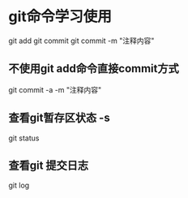 # git命令学习使用
git add
git commit 
git commit -m "注释内容"
## 不使用git add命令直接commit方式
git commit -a -m "注释内容"
## 查看git暂存区状态 -s
git status
## 查看git 提交日志
git log
